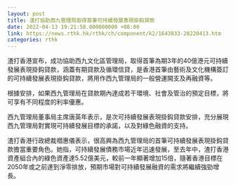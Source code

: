 ```yaml
---
layout: post
title: 渣打協助西九管理局取得首筆可持續發展表現掛鈎貸款
date: 2022-04-13 19:21:58.000000000 +08:00
link: https://news.rthk.hk/rthk/ch/component/k2/1643833-20220413.htm
categories: rthk
---
```


渣打香港宣布，成功協助西九文化區管理局，取得首筆為期3年的40億港元可持續發展表現掛鈎貸款，涵蓋有期貸款及循環信貸，是香港首筆由藝術及文化機構簽訂的可持續發展表現掛鈎貸款，將用作西九管理局的一般營運開支及再融資等。

根據安排，如果西九管理局在貸款期內達成若干環境、社會及管治的預定目標，將可享有不同程度的利率優惠。

西九管理局董事局主席唐英年表示，是次可持續發展表現掛鈎貸款安排，充分展現西九管理局對實現可持續發展目標的承諾，以及對綠色融資的支持。
 
渣打香港行政總裁禤惠儀表示，很高興為西九管理局的首筆可持續發展表現掛鈎貸款擔當重要角色。她指，可持續發展債務市場近年迅速發展，至去年中，渣打香港資產組合內的綠色資產達5.52億美元，較前一年顯著增加15倍，隨著香港目標在2050年或之前達到淨零排放，預期市場對可持續發展融資的需求將繼續強勁增長。
